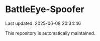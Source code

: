 # BattleEye-Spoofer

Last updated: 2025-06-08 20:34:46

This repository is automatically maintained.

